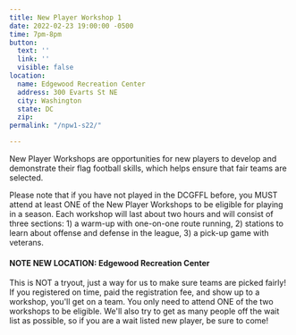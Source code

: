 ```yaml
---
title: New Player Workshop 1
date: 2022-02-23 19:00:00 -0500
time: 7pm-8pm
button:
  text: ''
  link: ''
  visible: false
location:
  name: Edgewood Recreation Center
  address: 300 Evarts St NE
  city: Washington
  state: DC
  zip: 
permalink: "/npw1-s22/"

---
```

New Player Workshops are opportunities for new players to develop and demonstrate their flag football skills, which helps ensure that fair teams are selected.

Please note that if you have not played in the DCGFFL before, you MUST attend at least ONE of the New Player Workshops to be eligible for playing in a season. Each workshop will last about two hours and will consist of three sections: 1) a warm-up with one-on-one route running, 2) stations to learn about offense and defense in the league, 3) a pick-up game with veterans.

#### NOTE NEW LOCATION: Edgewood Recreation Center

This is NOT a tryout, just a way for us to make sure teams are picked fairly!  If you registered on time, paid the registration fee, and show up to a workshop, you'll get on a team.  You only need to attend ONE of the two workshops to be eligible.  We'll also try to get as many people off the wait list as possible, so if you are a wait listed new player, be sure to come!